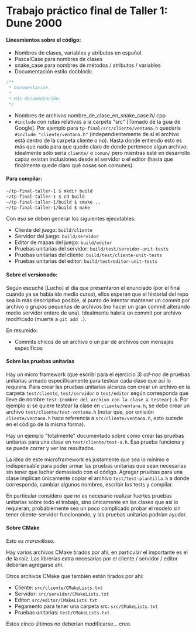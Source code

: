 # Trabajo práctico final de Taller 1: Dune 2000

#### Lineamientos sobre el código:

- Nombres de clases, variables y atributos en español.
- PascalCase para nombres de clases
- snake_case para nombres de métodos / atributos / variables
- Documentación estilo docblock:
```cpp
/**
 * Documentación.
 * 
 * Más documentación.
 */
```
- Nombres de archivos nombre_de_clase_en_snake_case.h/.cpp
- `#include` con rutas relativas a la carpeta "src" [Tomado de la guia de Google]. Por ejemplo para `tp-final/src/cliente/ventana.h` quedaría `#include "cliente/ventana.h"` (independientemente de si el archivo está dentro de la carpeta cliente o no). Hasta donde entiendo esto es más que nada para que quede claro de donde pertenece algun archivo; idealmente sólo sería `cliente/` o `comun/` pero mientras esté en desarrollo capaz existan inclusiones desde el servidor o el editor (hasta que finalmente quede claro qué cosas son comunes).

#### Para compilar:
```bash
~/tp-final-taller-1 $ mkdir build
~/tp-final-taller-1 $ cd build
~/tp-final-taller-1/build $ cmake ..
~/tp-final-taller-1/build $ make
```
Con eso se deben generar los siguientes ejecutables:
- Cliente del juego: `build/cliente`
- Servidor del juego: `build/servidor`
- Editor de mapas del juego: `build/editor`
- Pruebas unitarias del servidor: `build/test/servidor-unit-tests`
- Pruebas unitarias del cliente: `build/test/cliente-unit-tests`
- Pruebas unitarias del editor: `build/test/editor-unit-tests`

#### Sobre el versionado:
Según escuché [Lucho] el día que presentaron el enunciado (por el final cuando ya se había ido medio curso), ellos esperan que el historial del repo sea lo más descriptivo posible, al punto de intentar mantener un commit por archivo o grupos pequeños de archivos (no hacer un gran commit alterando medio servidor entero de una). Idealmente habría un commit por archivo modificado (muerte a `git add .`).

En resumido:
- Commits chicos de un archivo o un par de archivos con mensajes específicos


#### Sobre las pruebas unitarias
Hay un micro framework (que escribí para el ejercicio 3) _ad-hoc_ de pruebas unitarias armado específicamente para testear cada clase que así lo requiera. Para crear las pruebas unitarias alcanza con crear un archivo en la carpeta `test/cliente`, `test/servidor` o `test/editor` según corresponda que lleve de nombre `test-{nombre del archivo con la clase a testear}.h`. Por ejemplo si se quiere testear la clase en `cliente/ventana.h`, se debe crear un archivo `test/cliente/test-ventana.h` (notar que, por omisión `cliente/ventana.h` hace referencia a `src/cliente/ventana.h`, esto sucede en el código de la misma forma).

Hay un ejemplo "totalmente" documentado sobre como crear las pruebas unitarias para una clase
en `test/cliente/test-a.h`. Esa prueba funciona y se puede correr y ver los resultados.

La idea de este microframework es justamente que sea lo mínimo e  indispensable para poder armar las pruebas unitarias que sean necesarias sin tener que luchar demasiado con el código. Agregar pruebas para una clase implican únicamente copiar el archivo `test/test-plantilla.h` a donde  corresponda, cambiar algunos nombres, escribir los tests y compilar.

En particular considero que no es necesario realizar fuertes pruebas unitarias sobre todo el trabajo, sino únicamente en las clases que así lo requieran; probablemente sea un poco complicado probar el modelo sin tener cliente-servidor funcionando, y las pruebas unitarias podrían ayudar.

#### Sobre CMake
_Esto es maravilloso._

Hay varios archivos CMake tirados por ahi, en particular el importante es el de la raíz. Las librerías extra necesarias por el cliente / servidor / editor deberían agregarse ahí.

Otros archivos CMake que también están tirados por ahí:
- Cliente: `src/cliente/CMakeLists.txt`
- Servidor: `src/servidor/CMakeLists.txt`
- Editor: `src/editor/CMakeLists.txt`
- Pegamento para tener una carpeta src: `src/CMakeLists.txt`
- Pruebas unitarias: `test/CMakeLists.txt`

Estos cinco últimos no deberían modificarse... creo.